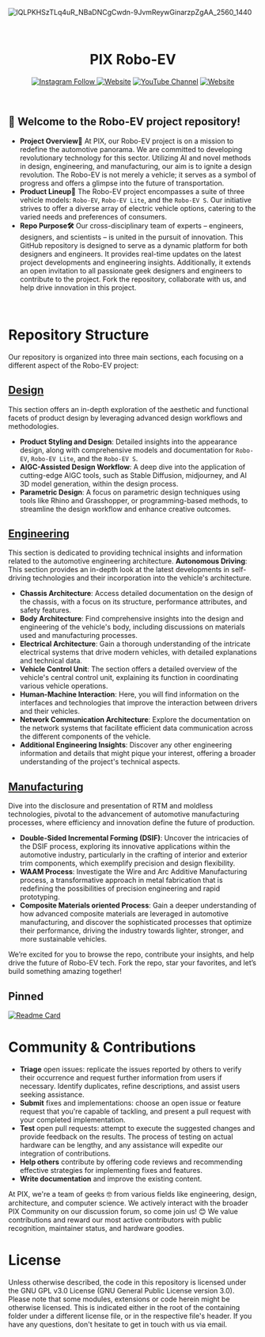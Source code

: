 ![lQLPKHSzTLq4uR_NBaDNCgCwdn-9JvmReywGinarzpZgAA_2560_1440](https://github.com/user-attachments/assets/e7522222-81c7-4364-863c-d2e1b0ef138c)

&nbsp;

<h1 align="center">
  PIX Robo-EV
</h1>

<p align="center">
  <a href="https://www.instagram.com/pix_roboev"><img src="https://img.shields.io/badge/Instagram-Robo--EV-00C300?style=flat-square&amp;logo=Instagram&amp;logoColor=white" alt="Instagram Follow">
  <a href="https://discord.com/invite/pix-roboev"><img src="https://img.shields.io/badge/Discord-Robo--EV-royalblue?style=flat-square&amp;logo=Discord&amp;logoColor=white" alt="Website"></a>
  <a href="https://www.youtube.com/@PIX_Roboev_officia"><img src="https://img.shields.io/badge/YouTube-Robo--EV-FF0000?style=flat-square&amp;logo=youtube&amp;logoColor=white" alt="YouTube Channel"></a>
  <a href="https://www.pixmoving.com/"><img src="https://img.shields.io/badge/https://-PIXMOVING-FFFC00?style=flat-square" alt="Website"></a>
</p>

<p align="center">
<!--   <a href="https://twitter.com/SpeckleSystems"><img src="https://img.shields.io/twitter/follow/SpeckleSystems?style=social" alt="Twitter Follow"></a> 
  <a href="https://speckle.community"><img src="https://img.shields.io/discourse/users?server=https%3A%2F%2Fspeckle.community&amp;style=flat-square&amp;logo=discourse&amp;logoColor=white" alt="Community forum users"></a>
  <a href="https://www.pixmoving.com/"><img src="https://img.shields.io/badge/https://-pixmoving-royalblue?style=flat-square" alt="website"></a>
  <a href="https://speckle.guide/dev/"><img src="https://img.shields.io/badge/docs-speckle.guide-orange?style=flat-square&amp;logo=read-the-docs&amp;logoColor=white" alt="docs"></a> -->
</p>

&nbsp;

## 🤗 Welcome to the Robo-EV project repository! 

- **Project Overview🚗**
At PIX, our Robo-EV project is on a mission to redefine the automotive panorama. We are committed to developing revolutionary technology for this sector. Utilizing AI and novel methods in design, engineering, and manufacturing, our aim is to ignite a design revolution. The Robo-EV is not merely a vehicle; it serves as a symbol of progress and offers a glimpse into the future of transportation.
- **Product Lineup🌟**
The Robo-EV project encompasses a suite of three vehicle models: `Robo-EV`, `Robo-EV Lite`, and the `Robo-EV S`. Our initiative strives to offer a diverse array of electric vehicle options, catering to the varied needs and preferences of consumers.
- **Repo Purpose🛠️**
Our cross-disciplinary team of experts – engineers, designers, and scientists – is united in the pursuit of innovation. This GitHub repository is  designed to serve as a dynamic platform for both designers and engineers. It provides real-time updates on the latest project developments and engineering insights. Additionally, it extends an open invitation to all passionate geek designers and engineers to contribute to the project. Fork the repository, collaborate with us, and help drive innovation in this project.

&nbsp;

# Repository Structure
Our repository is organized into three main sections, each focusing on a different aspect of the Robo-EV project:
## [Design](https://github.com/pixmoving-auto/NEV/blob/main/Design/README.md)
This section offers an in-depth exploration of the aesthetic and functional facets of product design by leveraging advanced design workflows and methodologies.
- **Product Styling and Design**: Detailed insights into the appearance design, along with comprehensive models and documentation for `Robo-EV`, `Robo-EV Lite`, and the `Robo-EV S`.
- **AIGC-Assisted Design Workflow**: A deep dive into the application of cutting-edge AIGC tools, such as Stable Diffusion, midjourney, and AI 3D model generation, within the design process.
- **Parametric Design**: A focus on parametric design techniques using tools like Rhino and Grasshopper, or programming-based methods, to streamline the design workflow and enhance creative outcomes.
## [Engineering](https://github.com/pixmoving-auto/NEV/blob/main/Engineering/README.md)
This section is dedicated to providing technical insights and information related to the automotive engineering architecture.
**Autonomous Driving**: This section provides an in-depth look at the latest developments in self-driving technologies and their incorporation into the vehicle's architecture.
- **Chassis Architecture**: Access detailed documentation on the design of the chassis, with a focus on its structure, performance attributes, and safety features.
- **Body Architecture**: Find comprehensive insights into the design and engineering of the vehicle's body, including discussions on materials used and manufacturing processes.
- **Electrical Architecture**: Gain a thorough understanding of the intricate electrical systems that drive modern vehicles, with detailed explanations and technical data.
- **Vehicle Control Unit**: The section offers a detailed overview of the vehicle's central control unit, explaining its function in coordinating various vehicle operations.
- **Human-Machine Interaction**: Here, you will find information on the interfaces and technologies that improve the interaction between drivers and their vehicles.
- **Network Communication Architecture**: Explore the documentation on the network systems that facilitate efficient data communication across the different components of the vehicle.
- **Additional Engineering Insights**: Discover any other engineering information and details that might pique your interest, offering a broader understanding of the project's technical aspects.
## [Manufacturing](https://github.com/pixmoving-auto/NEV/tree/main/Manufacturing)
Dive into the disclosure and presentation of RTM and moldless technologies, pivotal to the advancement of automotive manufacturing processes, where efficiency and innovation define the future of production.
- **Double-Sided Incremental Forming (DSIF)**: Uncover the intricacies of the DSIF process, exploring its innovative applications within the automotive industry, particularly in the crafting of interior and exterior trim components, which exemplify precision and design flexibility.
- **WAAM Process**: Investigate the Wire and Arc Additive Manufacturing process, a transformative approach in metal fabrication that is redefining the possibilities of precision engineering and rapid prototyping.
- **Composite Materials oriented Process**: Gain a deeper understanding of how advanced composite materials are leveraged in automotive manufacturing, and discover the sophisticated processes that optimize their performance, driving the industry towards lighter, stronger, and more sustainable vehicles.

We’re excited for you to browse the repo, contribute your insights, and help drive the future of Robo-EV tech. Fork the repo, star your favorites, and let’s build something amazing together!

## Pinned
[![Readme Card](https://github-readme-stats.vercel.app/api/pin/?username=pixmoving-moveit&repo=Autoware&bg_color=ffffff)](https://github.com/pixmoving-moveit/Autoware)

# Community & Contributions
* **Triage** open issues:  replicate the issues reported by others to verify their occurrence and request further information from users if necessary. Identify duplicates, refine descriptions, and assist users seeking assistance.
* **Submit** fixes and implementations: choose an open issue or feature request that you're capable of tackling, and present a pull request with your completed implementation.
* **Test** open pull requests: attempt to execute the suggested changes and provide feedback on the results. The process of testing on actual hardware can be lengthy, and any assistance will expedite our integration of contributions.
* **Help others** contribute by offering code reviews and recommending effective strategies for implementing fixes and features.
* **Write documentation** and improve the existing content.
  
At PIX, we're a team of geeks 🤓 from various fields like engineering, design, architecture, and computer science. We actively interact with the broader PIX Community on our discussion forum, so come join us! 😊 We value contributions and reward our most active contributors with public recognition, maintainer status, and hardware goodies.

# License
Unless otherwise described, the code in this repository is licensed under the GNU GPL v3.0 License (GNU General Public License version 3.0). Please note that some modules, extensions or code herein might be otherwise licensed. This is indicated either in the root of the containing folder under a different license file, or in the respective file's header. If you have any questions, don't hesitate to get in touch with us via email.
